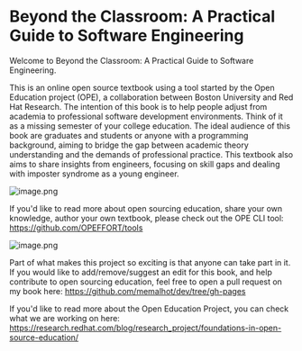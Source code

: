 <!-- #region -->
# Beyond the Classroom: A Practical Guide to Software Engineering

Welcome to Beyond the Classroom: A Practical Guide to Software Engineering. 

This is an online open source textbook using a tool started by the Open Education project (OPE), a collaboration between Boston University and Red Hat Research. The intention of this book is to help people adjust from academia to professional software development environments. Think of it as a missing semester of your college education. The ideal audience of this book are graduates and students or anyone with a programming background, aiming to bridge the gap between academic theory understanding and the demands of professional practice. This textbook also aims to share insights from engineers, focusing on skill gaps and dealing with imposter syndrome as a young engineer.

![image.png](images/cat.png)

If you'd like to read more about open sourcing education, share your own knowledge, author your own textbook, please check out the OPE CLI tool:
https://github.com/OPEFFORT/tools

![image.png](images/rh.png)


Part of what makes this project so exciting is that anyone can take part in it. If you would like to add/remove/suggest an edit for this book, and help contribute to open sourcing education, feel free to open a pull request on my book here: https://github.com/memalhot/dev/tree/gh-pages

If you'd like to read more about the Open Education Project, you can check what we are working on here: https://research.redhat.com/blog/research_project/foundations-in-open-source-education/



<!-- #endregion -->